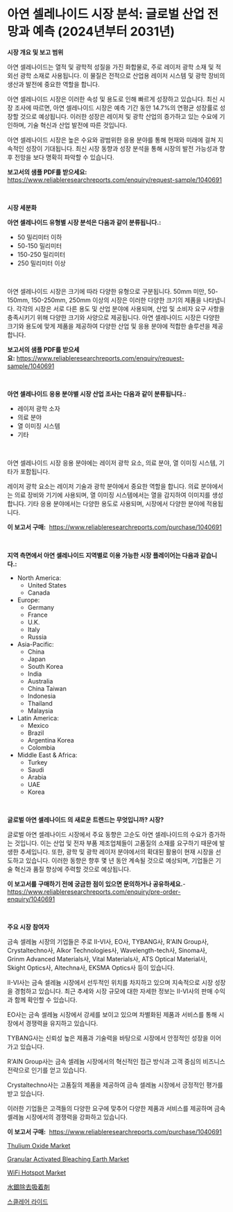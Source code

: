 <p><h1>아연 셀레나이드 시장 분석: 글로벌 산업 전망과 예측 (2024년부터 2031년)</h1></p><p><strong>시장 개요 및 보고 범위</strong></p>
<p><p>아연 셀레나이드는 열적 및 광학적 성질을 가진 화합물로, 주로 레이저 광학 소재 및 적외선 광학 소재로 사용됩니다. 이 물질은 전적으로 산업용 레이저 시스템 및 광학 장비의 생산과 발전에 중요한 역할을 합니다.</p><p>아연 셀레나이드 시장은 이러한 속성 및 용도로 인해 빠르게 성장하고 있습니다. 최신 시장 조사에 따르면, 아연 셀레나이드 시장은 예측 기간 동안 14.7%의 연평균 성장률로 성장할 것으로 예상됩니다. 이러한 성장은 레이저 및 광학 산업의 증가하고 있는 수요에 기인하며, 기술 혁신과 산업 발전에 따른 것입니다.</p><p>아연 셀레나이드 시장은 높은 수요와 광범위한 응용 분야를 통해 현재와 미래에 걸쳐 지속적인 성장이 기대됩니다. 최신 시장 동향과 성장 분석을 통해 시장의 발전 가능성과 향후 전망을 보다 명확히 파악할 수 있습니다.</p></p>
<p><strong>보고서의 샘플 PDF를 받으세요:</strong> <a href="https://www.reliableresearchreports.com/enquiry/request-sample/1040691">https://www.reliableresearchreports.com/enquiry/request-sample/1040691</a></p>
<p>&nbsp;</p>
<p><strong>시장 세분화</strong></p>
<p><strong>아연 셀레나이드 유형별 시장 분석은 다음과 같이 분류됩니다.:</strong></p>
<p><ul><li>50 밀리미터 이하</li><li>50-150 밀리미터</li><li>150-250 밀리미터</li><li>250 밀리미터 이상</li></ul></p>
<p>&nbsp;</p>
<p><p>아연 셀레나이드 시장은 크기에 따라 다양한 유형으로 구분됩니다. 50mm 미만, 50-150mm, 150-250mm, 250mm 이상의 시장은 이러한 다양한 크기의 제품을 나타냅니다. 각각의 시장은 서로 다른 용도 및 산업 분야에 사용되며, 산업 및 소비자 요구 사항을 충족시키기 위해 다양한 크기와 사양으로 제공됩니다. 아연 셀레나이드 시장은 다양한 크기와 용도에 맞게 제품을 제공하여 다양한 산업 및 응용 분야에 적합한 솔루션을 제공합니다.</p></p>
<p><strong>보고서의 샘플 PDF를 받으세요:</strong>&nbsp;<a href="https://www.reliableresearchreports.com/enquiry/request-sample/1040691">https://www.reliableresearchreports.com/enquiry/request-sample/1040691</a></p>
<p>&nbsp;</p>
<p><strong> 아연 셀레나이드 응용 분야별 시장 산업 조사는 다음과 같이 분류됩니다.:</strong></p>
<p><ul><li>레이저 광학 소자</li><li>의료 분야</li><li>열 이미징 시스템</li><li>기타</li></ul></p>
<p>&nbsp;</p>
<p><p>아연 셀레나이드 시장 응용 분야에는 레이저 광학 요소, 의료 분야, 열 이미징 시스템, 기타가 포함됩니다. </p><p>레이저 광학 요소는 레이저 기술과 광학 분야에서 중요한 역할을 합니다. 의료 분야에서는 의료 장비와 기기에 사용되며, 열 이미징 시스템에서는 열을 감지하여 이미지를 생성합니다. 기타 응용 분야에서는 다양한 용도로 사용되며, 시장에서 다양한 분야에 적용됩니다.</p></p>
<p><strong>이 보고서 구매:</strong>&nbsp; <a href="https://www.reliableresearchreports.com/purchase/1040691">https://www.reliableresearchreports.com/purchase/1040691</a></p>
<p>&nbsp;</p>
<p><strong>지역 측면에서 아연 셀레나이드 지역별로 이용 가능한 시장 플레이어는 다음과 같습니다.:</strong></p>
<p><ul>
    <li>
        North America:
        <ul>
            <li>United States</li>
            <li>Canada</li>
        </ul>
    </li>
    <li>
        Europe:
        <ul>
            <li>Germany</li>
            <li>France</li>
            <li>U.K.</li>
            <li>Italy</li>
            <li>Russia</li>
        </ul>
    </li>
    <li>
        Asia-Pacific:
        <ul>
            <li>China</li>
            <li>Japan</li>
            <li>South Korea</li>
            <li>India</li>
            <li>Australia</li>
            <li>China Taiwan</li>
            <li>Indonesia</li>
            <li>Thailand</li>
            <li>Malaysia</li>
        </ul>
    </li>
    <li>
        Latin America:
        <ul>
            <li>Mexico</li>
            <li>Brazil</li>
            <li>Argentina Korea</li>
            <li>Colombia</li>
        </ul>
    </li>
    <li>
        Middle East & Africa:
        <ul>
            <li>Turkey</li>
            <li>Saudi</li>
            <li>Arabia</li>
            <li>UAE</li>
            <li>Korea</li>
        </ul>
    </li>
    </ul></p>
<p>&nbsp;</p>
<p><strong>글로벌 아연 셀레나이드 의 새로운 트렌드는 무엇입니까? 시장?</strong></p>
<p><p>글로벌 아연 셀레나이드 시장에서 주요 동향은 고순도 아연 셀레나이드의 수요가 증가하는 것입니다. 이는 산업 및 전자 부품 제조업체들이 고품질의 소재를 요구하기 때문에 발생한 추세입니다. 또한, 광학 및 광학 레이저 분야에서의 확대된 활용이 현재 시장을 선도하고 있습니다. 이러한 동향은 향후 몇 년 동안 계속될 것으로 예상되며, 기업들은 기술 혁신과 품질 향상에 주력할 것으로 예상됩니다.</p></p>
<p><strong>이 보고서를 구매하기 전에 궁금한 점이 있으면 문의하거나 공유하세요.</strong>- <a href="https://www.reliableresearchreports.com/enquiry/pre-order-enquiry/1040691">https://www.reliableresearchreports.com/enquiry/pre-order-enquiry/1040691</a></p>
<p>&nbsp;</p>
<p><strong>주요 시장 참여자</strong></p>
<p><p>금속 셀레늄 시장의 기업들은 주로 II-VI사, EO사, TYBANG사, R'AIN Group사, Crystaltechno사, Alkor Technologies사, Wavelength-tech사, Sinoma사, Grinm Advanced Materials사, Vital Materials사, ATS Optical Material사, Skight Optics사, Altechna사, EKSMA Optics사 등이 있습니다. </p><p>II-VI사는 금속 셀레늄 시장에서 선두적인 위치를 차지하고 있으며 지속적으로 시장 성장을 경험하고 있습니다. 최근 추세와 시장 규모에 대한 자세한 정보는 II-VI사의 판매 수익과 함께 확인할 수 있습니다. </p><p>EO사는 금속 셀레늄 시장에서 강세를 보이고 있으며 차별화된 제품과 서비스를 통해 시장에서 경쟁력을 유지하고 있습니다. </p><p>TYBANG사는 신뢰성 높은 제품과 기술력을 바탕으로 시장에서 안정적인 성장을 이어가고 있습니다. </p><p>R'AIN Group사는 금속 셀레늄 시장에서의 혁신적인 접근 방식과 고객 중심의 비즈니스 전략으로 인기를 얻고 있습니다. </p><p>Crystaltechno사는 고품질의 제품을 제공하여 금속 셀레늄 시장에서 긍정적인 평가를 받고 있습니다. </p><p>이러한 기업들은 고객들의 다양한 요구에 맞추어 다양한 제품과 서비스를 제공하며 금속 셀레늄 시장에서의 경쟁력을 강화하고 있습니다.</p></p>
<p><strong>이 보고서 구매:</strong>&nbsp;&nbsp;<a href="https://www.reliableresearchreports.com/purchase/1040691">https://www.reliableresearchreports.com/purchase/1040691</a></p>
<p><p><a href="https://issuu.com/reportprime-2/docs/thulium-oxide-market-size-2030.pptx">Thulium Oxide Market</a></p><p><a href="https://view.publitas.com/reportprime-1/granular-activated-bleaching-earth-market-challenges-opportunities-and-growth-drivers-and-major-market-players-forecasted-for-period-from-2023-2030/">Granular Activated Bleaching Earth Market</a></p><p><a href="https://issuu.com/reportprime-2/docs/wifi-hotspot-market-size-2030.pptx">WiFi Hotspot Market</a></p><p><a href="https://github.com/adcxff01450218/Market-Research-Report-List-1/blob/main/7409112190048.md">水銀除去吸着剤</a></p><p><a href="https://github.com/vsn7qpua81q/Market-Research-Report-List-1/blob/main/8366191189923.md">스클레어 라이드</a></p></p>
